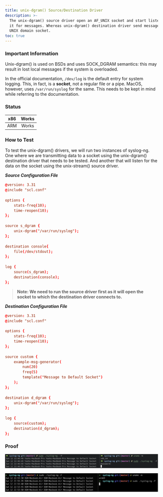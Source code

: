 ```yaml
---
title: unix-dgram() Source/Destination Driver
description: >-
  The unix-dgram() source driver open an AF_UNIX socket and start listening on
  it for messages. Whereas unix-dgram() destination driver send messages to a
  UNIX domain socket.
toc: true
---
```


### Important Information

Unix-dgram() is used on BSDs and uses SOCK\_DGRAM semantics: this may result in lost local messages if the system is overloaded.&#x20;

In the official documentation, `/dev/log` is the default entry for system logging. This, in fact, is a **socket**, not a regular file or a pipe. MacOS, however, uses `/var/run/syslog`  for the same. This needs to be kept in mind while referring to the documentation.

### Status

| x86 | Works |
| :-: | :---: |
| ARM | Works |

### How to Test

To test the unix-dgram() drivers, we will run two instances of syslog-ng. One where we are transmitting data to a socket using the unix-dgram() destination driver that needs to be tested. And another that will listen for the data on the socket using the unix-stream() source driver.

_**Source Configuration File**_

```conf
@version: 3.31
@include "scl.conf"

options {
    stats-freq(10);
    time-reopen(10);
};

source s_dgram {
    unix-dgram("/var/run/syslog");
};

destination console{
    file(/dev/stdout);
};

log {
    source(s_dgram);
    destination(console);
};
```

> **Note: We need to run the source driver first as it will open the socket to which the destination driver connects to.**&#x20;

_**Destination Configuration File**_

```conf
@version: 3.31
@include "scl.conf"

options {
    stats-freq(10);
    time-reopen(10);
};

source custom {
    example-msg-generator(
        num(20)
        freq(5)
        template("Message to Default Socket")
    );
};

destination d_dgram {
    unix-dgram("/var/run/syslog");
};

log {
    source(custom);
    destination(d_dgram);
};
```

### **Proof**&#x20;

![unix-dgram() drivers tested on macOS (x86)](</assets/images/Screenshot 2021-06-12 at 10.47.07 PM.png>)

![unix-dgram() drivers tested on macOS (ARM)](</assets/images/Screenshot 2021-06-12 at 10.54.15 PM.png>)
